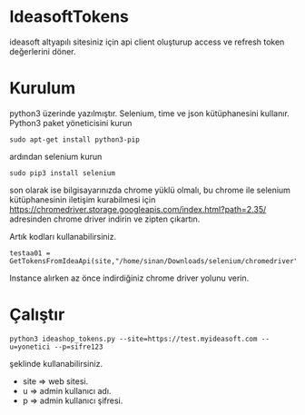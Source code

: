 # IdeasoftTokens
ideasoft altyapılı sitesiniz için api client oluşturup access ve refresh token değerlerini döner.

# Kurulum

python3 üzerinde yazılmıştır. Selenium, time ve json kütüphanesini kullanır.
Python3 paket yöneticisini kurun
```
sudo apt-get install python3-pip
```
ardından selenium kurun
```
sudo pip3 install selenium
```
son olarak ise bilgisayarınızda chrome yüklü olmalı, bu chrome ile selenium kütüphanesinin iletişim kurabilmesi için
https://chromedriver.storage.googleapis.com/index.html?path=2.35/
adresinden chrome driver indirin ve zipten çıkartın.

Artık kodları kullanabilirsiniz.

```
testaa01 = GetTokensFromIdeaApi(site,"/home/sinan/Downloads/selenium/chromedriver")
```
Instance alırken az önce indirdiğiniz chrome driver yolunu verin.

# Çalıştır

```
python3 ideashop_tokens.py --site=https://test.myideasoft.com --u=yonetici --p=sifre123
```
şeklinde kullanabilirsiniz.


- site => web sitesi.
- u => admin kullanıcı adı.
- p => admin kullanıcı şifresi.

